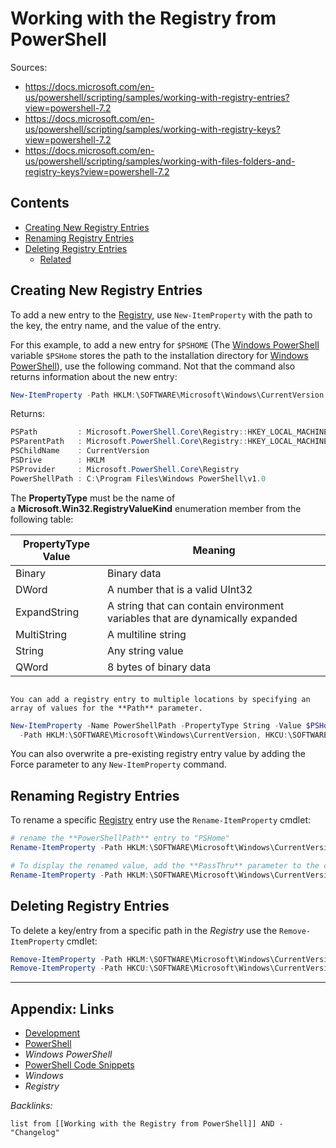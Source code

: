 # Working with the Registry from PowerShell

Sources:

* https://docs.microsoft.com/en-us/powershell/scripting/samples/working-with-registry-entries?view=powershell-7.2
* https://docs.microsoft.com/en-us/powershell/scripting/samples/working-with-registry-keys?view=powershell-7.2
* https://docs.microsoft.com/en-us/powershell/scripting/samples/working-with-files-folders-and-registry-keys?view=powershell-7.2

## Contents

* [Creating New Registry Entries](Working%20with%20the%20Registry%20from%20PowerShell.md#creating-new-registry-entries)
* [Renaming Registry Entries](Working%20with%20the%20Registry%20from%20PowerShell.md#renaming-registry-entries)
* [Deleting Registry Entries](Working%20with%20the%20Registry%20from%20PowerShell.md#deleting-registry-entries)
  - [Related](Working%20with%20the%20Registry%20from%20PowerShell.md#related)

## Creating New Registry Entries

To add a new entry to the [Registry](../2-Areas/Code/Registry/Registry.md), use `New-ItemProperty` with the path to the key, the entry name, and the value of the entry. 

For this example, to add a new entry for `$PSHOME` (The [Windows PowerShell](../3-Resources/Tools/Developer%20Tools/Languages/PowerShell/Windows%20PowerShell.md) variable `$PSHome` stores the path to the installation directory for [Windows PowerShell](../3-Resources/Tools/Developer%20Tools/Languages/PowerShell/Windows%20PowerShell.md)), use the following command. Not that the command also returns information about the new entry:

````powershell
New-ItemProperty -Path HKLM:\SOFTWARE\Microsoft\Windows\CurrentVersion -Name PowerShellPath -PropertyType String -Value $PSHome
````

Returns:

````powershell
PSPath         : Microsoft.PowerShell.Core\Registry::HKEY_LOCAL_MACHINE\SOFTWARE\Microsoft\Windows\CurrentVersion
PSParentPath   : Microsoft.PowerShell.Core\Registry::HKEY_LOCAL_MACHINE\SOFTWARE\Microsoft\Windows
PSChildName    : CurrentVersion
PSDrive        : HKLM
PSProvider     : Microsoft.PowerShell.Core\Registry
PowerShellPath : C:\Program Files\Windows PowerShell\v1.0
````

The **PropertyType** must be the name of a **Microsoft.Win32.RegistryValueKind** enumeration member from the following table:

|PropertyType Value|Meaning|
|------------------|-------|
|Binary|Binary data|
|DWord|A number that is a valid UInt32|
|ExpandString|A string that can contain environment variables that are dynamically expanded|
|MultiString|A multiline string|
|String|Any string value|
|QWord|8 bytes of binary data|

````ad-note

You can add a registry entry to multiple locations by specifying an array of values for the **Path** parameter.

````

````powershell
New-ItemProperty -Name PowerShellPath -PropertyType String -Value $PSHome `
  -Path HKLM:\SOFTWARE\Microsoft\Windows\CurrentVersion, HKCU:\SOFTWARE\Microsoft\Windows\CurrentVersion
````

You can also overwrite a pre-existing registry entry value by adding the Force parameter to any `New-ItemProperty` command.

## Renaming Registry Entries

To rename a specific [Registry](../2-Areas/Code/Registry/Registry.md) entry use the `Rename-ItemProperty` cmdlet:

````powershell
# rename the **PowerShellPath** entry to "PSHome"
Rename-ItemProperty -Path HKLM:\SOFTWARE\Microsoft\Windows\CurrentVersion -Name PowerShellPath -NewName PSHome

# To display the renamed value, add the **PassThru** parameter to the command
Rename-ItemProperty -Path HKLM:\SOFTWARE\Microsoft\Windows\CurrentVersion -Name PowerShellPath -NewName PSHome -passthru
````

## Deleting Registry Entries

To delete a key/entry from a specific path in the *Registry* use the `Remove-ItemProperty` cmdlet:

````powershell
Remove-ItemProperty -Path HKLM:\SOFTWARE\Microsoft\Windows\CurrentVersion -Name PSHome
Remove-ItemProperty -Path HKCU:\SOFTWARE\Microsoft\Windows\CurrentVersion -Name PowerShellPath
````

---

## Appendix: Links

* [Development](../2-Areas/MOCs/Development.md)
* [PowerShell](../2-Areas/Code/PowerShell/PowerShell.md)
* *Windows PowerShell*
* [PowerShell Code Snippets](../2-Areas/Code/PowerShell/_README.md)
* *Windows*
* *Registry*

*Backlinks:*

````dataview
list from [[Working with the Registry from PowerShell]] AND -"Changelog"
````
